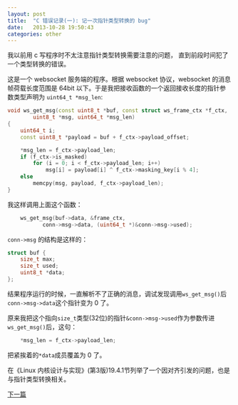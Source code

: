 ```yaml
---
layout: post
title:  "C 错误记录(一): 记一次指针类型转换的 bug"
date:   2013-10-28 19:50:43
categories: other
---
```


我以前用 c 写程序时不太注意指针类型转换需要注意的问题，
直到前段时间犯了一个类型转换的错误。

这是一个 websocket 服务端的程序。根据 websocket 协议，websocket 的消息帧荷载长度范围是 64bit 以下。于是我把接收函数的一个返回接收长度的指针参数类型声明为 `uint64_t *msg_len`:

```cpp
void ws_get_msg(const uint8_t *buf, const struct ws_frame_ctx *f_ctx,
		uint8_t *msg, uint64_t *msg_len)
{
	uint64_t i;
	const uint8_t *payload = buf + f_ctx->payload_offset;

	*msg_len = f_ctx->payload_len;
	if (f_ctx->is_masked)
		for (i = 0; i < f_ctx->payload_len; i++)
			msg[i] = payload[i] ^ f_ctx->masking_key[i % 4];
	else
		memcpy(msg, payload, f_ctx->payload_len);
}

```

我这样调用上面这个函数：

```cpp
	ws_get_msg(buf->data, &frame_ctx,
		   conn->msg->data, (uint64_t *)&conn->msg->used);
```

`conn->msg` 的结构是这样的：

```cpp
struct buf {
	size_t max;
	size_t used;
	uint8_t *data;
};
```
结果程序运行的时候，一直解析不了正确的消息，调试发现调用`ws_get_msg()`后`conn->msg->data`这个指针变为 0 了。

原来我把这个指向`size_t`类型(32位)的指针`&conn->msg->used`作为参数传进`ws_get_msg()`后，这句：

```cpp
	*msg_len = f_ctx->payload_len;
```
把紧挨着的`*data`成员覆盖为 0 了。


在《Linux 内核设计与实现》(第3版)19.4.1节列举了一个因对齐引发的问题，也是与指针类型转换相关。

[下一篇](2014-09-25-c-pointer-segfault.html)

